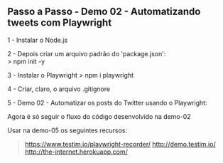 ## Passo a Passo - Demo 02 - Automatizando tweets com Playwright

1 - Instalar o Node.js

2 - Depois criar um arquivo padrão do 'package.json':   
    > npm init -y
    
3 - Instalar o Playwright
    > npm i playwright

4 - Criar, claro, o arquivo .gitignore

5 - Demo 02 - Automatizar os posts do Twitter usando o Playwright:

Agora é só seguir o fluxo do código desenvolvido na demo-02

Usar na demo-05 os seguintes recursos:

>  https://www.testim.io/playwright-recorder/
>  http://demo.testim.io/
>  http://the-internet.herokuapp.com/
